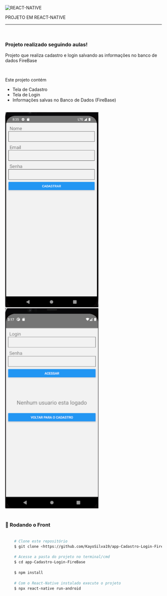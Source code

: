 
</br>
<img align="center" alt="REACT-NATIVE" 
        src="https://img.shields.io/badge/React_Native-20232A?style=for-the-badge&logo=react&logoColor=61DAFB">
<p>PROJETO EM REACT-NATIVE</p>
<hr>
</br>
    <h3 aling="center"> Projeto realizado seguindo aulas!</h3>
    <p> Projeto que realiza cadastro e login salvando as informações no banco de dados FireBase </p>
    </br>
    <P> Este projeto contém </p>
    <ul>
        <li> Tela de Cadastro </li>
        <li> Tela de Login </li>
        <li> Informações salvas no Banco de Dados (FireBase) </li>
    </ul>
    
</br>
    <img id="logo" src="./src/img/imgCad.png" alt="Logo Do Projeto" width="300" />
    <img id="logo1" src="./src/img/imgLogin.png" alt="Logo Do Projeto" width="300" />
</br>
</br>

### 🎲 Rodando o Front 

```bash

    # Clone este repositório  
    $ git clone <https://github.com/KayoSilva19/app-Cadastro-Login-FireBase>

    # Acesse a pasta do projeto no terminal/cmd
    $ cd app-Cadastro-Login-FireBase

    $ npm install

    # Com o React-Native instalado execute o projeto
    $ npx react-native run-android

```
